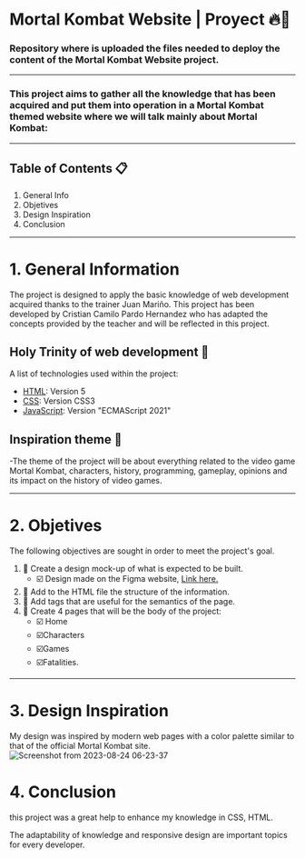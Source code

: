 # Mortal Kombat Website | Proyect   🔥👊
### Repository where is uploaded the files needed to deploy the content of the Mortal Kombat Website project.
---
### This project aims to gather all the knowledge that has been acquired and put them into operation in a Mortal Kombat themed website where we will talk mainly about Mortal Kombat:
---
## Table of Contents 📋
1. General Info
2. Objetives
3. Design Inspiration
4. Conclusion

---

# 1. General Information
The project is designed to apply the basic knowledge of web development acquired thanks to the trainer Juan Mariño.
This project has been developed by Cristian Camilo Pardo Hernandez who has adapted the concepts provided by the teacher and will be reflected in this project.

## Holy Trinity of web development 🐲
A list of technologies used within the project:
* [HTML](https://lenguajehtml.com/): Version 5
* [CSS](https://lenguajecss.com/): Version CSS3​
* [JavaScript](https://lenguajejs.com/javascript/): Version "ECMAScript 2021"

## Inspiration theme 🤠
-The theme of the project will be about everything related to the video game Mortal Kombat, characters, history, programming, gameplay, opinions and its impact on the history of video games.

---

# 2. Objetives
The following objectives are sought in order to meet the project's goal.
1. 🏁 Create a design mock-up of what is expected to be built.
   * ☑️ Design made on the Figma website, [Link here.](https://www.figma.com/file/vyg5Ro8yByCAvCD8usniGO/Mortal-Kombat-WebSite-Design?type=whiteboard&node-id=0%3A1&t=3IxNW59CbqSJalit-1)
2. 🏁 Add to the HTML file the structure of the information.
3. 🏁 Add tags that are useful for the semantics of the page.
4. 🏁 Create 4 pages that will be the body of the project: 
   * ☑️ Home
   * ☑️Characters
   * ☑️Games
   * ☑️Fatalities.
---

# 3. Design Inspiration
My design was inspired by modern web pages with a color palette similar to that of the official Mortal Kombat site.
![Screenshot from 2023-08-24 06-23-37](https://github.com/KazeVentum/MortalKombatWebsite-Proyect/assets/132288586/6e256a39-7032-4421-973a-2f09bc21c368)

# 4. Conclusion
this project was a great help to enhance my knowledge in CSS, HTML.

The adaptability of knowledge and responsive design are important topics for every developer.

